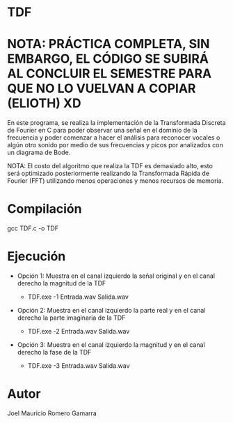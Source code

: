 # TDF

# NOTA: PRÁCTICA COMPLETA, SIN EMBARGO, EL CÓDIGO SE SUBIRÁ AL CONCLUIR EL SEMESTRE PARA QUE NO LO VUELVAN A COPIAR (ELIOTH) XD

En este programa, se realiza la implementación de la Transformada Discreta de Fourier en C para poder observar una señal en el dominio de la frecuencia y poder comenzar a hacer el análisis para reconocer vocales o algún otro sonido por medio de sus frecuencias y picos por analizados con un diagrama de Bode.

NOTA: El costo del algoritmo que realiza la TDF es demasiado alto, esto será optimizado posteriormente realizando la Transformada Rápida de Fourier (FFT) utilizando menos operaciones y menos recursos de memoria.

# Compilación

gcc TDF.c -o TDF

# Ejecución

- Opción 1: Muestra en el canal izquierdo la señal original y en el canal derecho la magnitud de la TDF
  - TDF.exe -1 Entrada.wav Salida.wav

- Opción 2: Muestra en el canal izquierdo la parte real y en el canal derecho la parte imaginaria de la TDF
  - TDF.exe -2 Entrada.wav Salida.wav

- Opción 3: Muestra en el canal izquierdo la magnitud y en el canal derecho la fase de la TDF
  - TDF.exe -3 Entrada.wav Salida.wav

# Autor

Joel Mauricio Romero Gamarra
